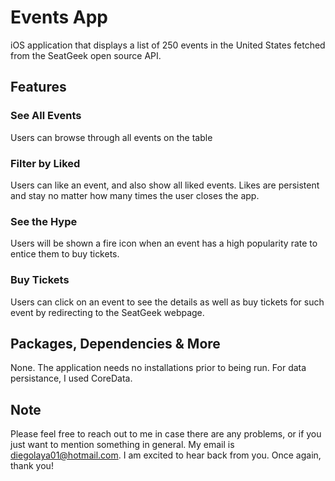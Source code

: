 # Events App

iOS application that displays a list of 250 events in the United States fetched from the SeatGeek open source API.

## Features

### See All Events

Users can browse through  all events  on the table

### Filter by Liked

Users can like an event, and also show all liked events. Likes are persistent and stay no matter how many times the user closes the app.

### See the Hype

Users will be shown a fire icon when an event has a high popularity rate to entice them to buy tickets.

### Buy Tickets

Users can click on an event to see the details as well as buy tickets for  such  event by redirecting to the SeatGeek webpage.

## Packages, Dependencies & More

None. The application needs no installations prior to being run.
For data persistance, I used CoreData.

##  Note

Please feel free to reach out to me in case there are any problems, or if you just want to mention something in general. My email is diegolaya01@hotmail.com. I am excited to hear back from you. Once again, thank you!


